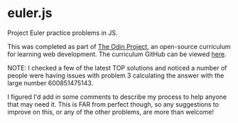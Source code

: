 # euler.js
Project Euler practice problems in JS.

This was completed as part of [The Odin Project](http://www.theodinproject.com/), an open-source curriculum for
learning web development. The curriculum GitHub can be viewed [here](https://github.com/TheOdinProject/curriculum).

NOTE: I checked a few of the latest TOP solutions and noticed a number of people were having issues with problem 3 calculating the answer with the large number 600851475143.

I figured I'd add in some comments to describe my process to help anyone that may need it. This is FAR from perfect though, so any suggestions to improve on this, or any of the other problems, are more than welcome!
